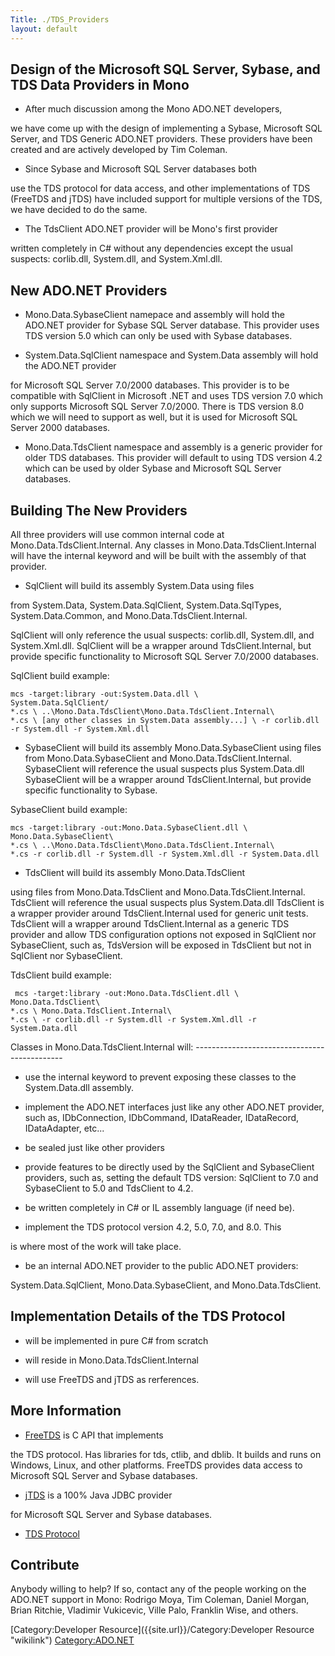 ```yaml
---
Title: ./TDS_Providers
layout: default
---
```


Design of the Microsoft SQL Server, Sybase, and TDS Data Providers in Mono
--------------------------------------------------------------------------

-   After much discussion among the Mono ADO.NET developers,

we have come up with the design of implementing a Sybase, Microsoft SQL
Server, and TDS Generic ADO.NET providers. These providers have been
created and are actively developed by Tim Coleman.

-   Since Sybase and Microsoft SQL Server databases both

use the TDS protocol for data access, and other implementations of TDS
(FreeTDS and jTDS) have included support for multiple versions of the
TDS, we have decided to do the same.

-   The TdsClient ADO.NET provider will be Mono's first provider

written completely in C\# without any dependencies except the usual
suspects: corlib.dll, System.dll, and System.Xml.dll.

New ADO.NET Providers
---------------------

-   Mono.Data.SybaseClient namepace and assembly will hold the ADO.NET
    provider for Sybase SQL Server database. This provider uses TDS
    version 5.0 which can only be used with Sybase databases.

-   System.Data.SqlClient namespace and System.Data assembly will hold
    the ADO.NET provider

for Microsoft SQL Server 7.0/2000 databases. This provider is to be
compatible with SqlClient in Microsoft .NET and uses TDS version 7.0
which only supports Microsoft SQL Server 7.0/2000. There is TDS version
8.0 which we will need to support as well, but it is used for Microsoft
SQL Server 2000 databases.

-   Mono.Data.TdsClient namespace and assembly is a generic provider for
    older TDS databases. This provider will default to using TDS version
    4.2 which can be used by older Sybase and Microsoft SQL Server
    databases.

Building The New Providers
--------------------------

All three providers will use common internal code at
Mono.Data.TdsClient.Internal. Any classes in
Mono.Data.TdsClient.Internal will have the internal keyword and will be
built with the assembly of that provider.

-   SqlClient will build its assembly System.Data using files

from System.Data, System.Data.SqlClient, System.Data.SqlTypes,
System.Data.Common, and Mono.Data.TdsClient.Internal.

SqlClient will only reference the usual suspects: corlib.dll,
System.dll, and System.Xml.dll. SqlClient will be a wrapper around
TdsClient.Internal, but provide specific functionality to Microsoft SQL
Server 7.0/2000 databases.

SqlClient build example:

    mcs -target:library -out:System.Data.dll \
    System.Data.SqlClient/
    *.cs \ ..\Mono.Data.TdsClient\Mono.Data.TdsClient.Internal\
    *.cs \ [any other classes in System.Data assembly...] \ -r corlib.dll -r System.dll -r System.Xml.dll

-   SybaseClient will build its assembly Mono.Data.SybaseClient using
    files from Mono.Data.SybaseClient and Mono.Data.TdsClient.Internal.
    SybaseClient will reference the usual suspects plus System.Data.dll
    SybaseClient will be a wrapper around TdsClient.Internal, but
    provide specific functionality to Sybase.

SybaseClient build example:

    mcs -target:library -out:Mono.Data.SybaseClient.dll \
    Mono.Data.SybaseClient\
    *.cs \ ..\Mono.Data.TdsClient\Mono.Data.TdsClient.Internal\
    *.cs -r corlib.dll -r System.dll -r System.Xml.dll -r System.Data.dll

-   TdsClient will build its assembly Mono.Data.TdsClient

using files from Mono.Data.TdsClient and Mono.Data.TdsClient.Internal.
TdsClient will reference the usual suspects plus System.Data.dll
TdsClient is a wrapper provider around TdsClient.Internal used for
generic unit tests. TdsClient will a wrapper around TdsClient.Internal
as a generic TDS provider and allow TDS configuration options not
exposed in SqlClient nor SybaseClient, such as, TdsVersion will be
exposed in TdsClient but not in SqlClient nor SybaseClient.

TdsClient build example:

     mcs -target:library -out:Mono.Data.TdsClient.dll \
    Mono.Data.TdsClient\
    *.cs \ Mono.Data.TdsClient.Internal\
    *.cs \ -r corlib.dll -r System.dll -r System.Xml.dll -r System.Data.dll

</ol>
Classes in Mono.Data.TdsClient.Internal will:
---------------------------------------------

-   use the internal keyword to prevent exposing these classes to the
    System.Data.dll assembly.

-   implement the ADO.NET interfaces just like any other ADO.NET
    provider, such as, IDbConnection, IDbCommand, IDataReader,
    IDataRecord, IDataAdapter, etc...

-   be sealed just like other providers

-   provide features to be directly used by the SqlClient and
    SybaseClient providers, such as, setting the default TDS version:
    SqlClient to 7.0 and SybaseClient to 5.0 and TdsClient to 4.2.

-   be written completely in C\# or IL assembly language (if need be).

-   implement the TDS protocol version 4.2, 5.0, 7.0, and 8.0. This

is where most of the work will take place.

-   be an internal ADO.NET provider to the public ADO.NET providers:

System.Data.SqlClient, Mono.Data.SybaseClient, and Mono.Data.TdsClient.

Implementation Details of the TDS Protocol
------------------------------------------

-   will be implemented in pure C\# from scratch

-   will reside in Mono.Data.TdsClient.Internal

-   will use FreeTDS and jTDS as rerferences.

More Information
----------------

-   [FreeTDS](http://www.freetds.org/) is C API that implements

the TDS protocol. Has libraries for tds, ctlib, and dblib. It builds and
runs on Windows, Linux, and other platforms. FreeTDS provides data
access to Microsoft SQL Server and Sybase databases.

-   [jTDS](http://jtds.sf.net/) is a 100% Java JDBC provider

for Microsoft SQL Server and Sybase databases.

-   [TDS Protocol](http://www.freetds.org/tds.html)

Contribute
----------

Anybody willing to help? If so, contact any of the people working on the
ADO.NET support in Mono: Rodrigo Moya, Tim Coleman, Daniel Morgan, Brian
Ritchie, Vladimir Vukicevic, Ville Palo, Franklin Wise, and others.

[Category:Developer Resource]({{site.url}}/Category:Developer Resource "wikilink")
<Category:ADO.NET>
